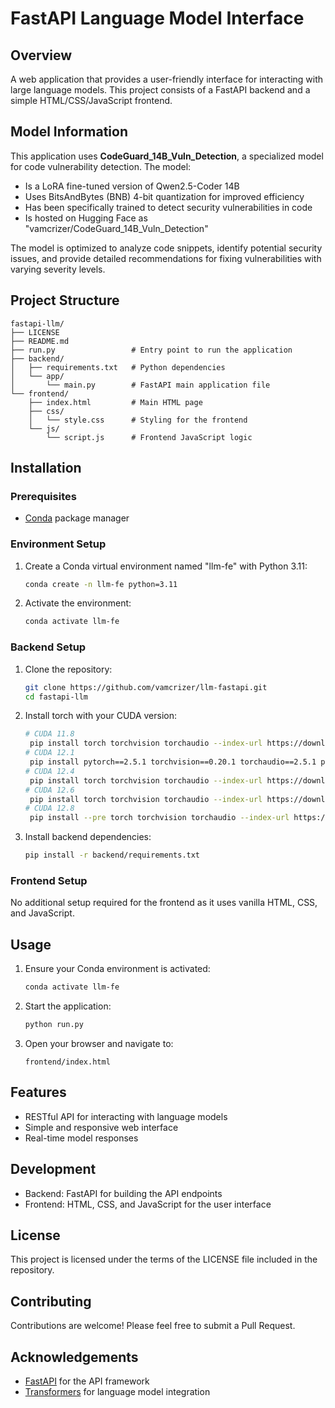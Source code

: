 # FastAPI Language Model Interface

## Overview
A web application that provides a user-friendly interface for interacting with large language models. This project consists of a FastAPI backend and a simple HTML/CSS/JavaScript frontend.

## Model Information
This application uses **CodeGuard_14B_Vuln_Detection**, a specialized model for code vulnerability detection. The model:
- Is a LoRA fine-tuned version of Qwen2.5-Coder 14B
- Uses BitsAndBytes (BNB) 4-bit quantization for improved efficiency
- Has been specifically trained to detect security vulnerabilities in code
- Is hosted on Hugging Face as "vamcrizer/CodeGuard_14B_Vuln_Detection"

The model is optimized to analyze code snippets, identify potential security issues, and provide detailed recommendations for fixing vulnerabilities with varying severity levels.

## Project Structure
```
fastapi-llm/
├── LICENSE
├── README.md
├── run.py                 # Entry point to run the application
├── backend/
│   ├── requirements.txt   # Python dependencies
│   └── app/
│       └── main.py        # FastAPI main application file
└── frontend/
    ├── index.html         # Main HTML page
    ├── css/
    │   └── style.css      # Styling for the frontend
    └── js/
        └── script.js      # Frontend JavaScript logic
```

## Installation

### Prerequisites
- [Conda](https://docs.conda.io/en/latest/miniconda.html) package manager

### Environment Setup
1. Create a Conda virtual environment named "llm-fe" with Python 3.11:
   ```bash
   conda create -n llm-fe python=3.11
   ```

2. Activate the environment:
   ```bash
   conda activate llm-fe
   ```

### Backend Setup
1. Clone the repository:
   ```bash
   git clone https://github.com/vamcrizer/llm-fastapi.git
   cd fastapi-llm
   ```

2. Install torch with your CUDA version:
   ```bash
   # CUDA 11.8
    pip install torch torchvision torchaudio --index-url https://download.pytorch.org/whl/cu118
   # CUDA 12.1
    pip install pytorch==2.5.1 torchvision==0.20.1 torchaudio==2.5.1 pytorch-cuda=12.1 -c pytorch -c nvidia
   # CUDA 12.4
    pip install torch torchvision torchaudio --index-url https://download.pytorch.org/whl/cu124
   # CUDA 12.6
    pip install torch torchvision torchaudio --index-url https://download.pytorch.org/whl/cu126
   # CUDA 12.8
    pip install --pre torch torchvision torchaudio --index-url https://download.pytorch.org/whl/nightly/cu128
   ```

3. Install backend dependencies:
   ```bash
   pip install -r backend/requirements.txt
   ```

### Frontend Setup
No additional setup required for the frontend as it uses vanilla HTML, CSS, and JavaScript.

## Usage

1. Ensure your Conda environment is activated:
   ```bash
   conda activate llm-fe
   ```

2. Start the application:
   ```bash
   python run.py
   ```

3. Open your browser and navigate to:
   ```
   frontend/index.html
   ```

## Features
- RESTful API for interacting with language models
- Simple and responsive web interface
- Real-time model responses

## Development
- Backend: FastAPI for building the API endpoints
- Frontend: HTML, CSS, and JavaScript for the user interface

## License
This project is licensed under the terms of the LICENSE file included in the repository.

## Contributing
Contributions are welcome! Please feel free to submit a Pull Request.

## Acknowledgements
- [FastAPI](https://fastapi.tiangolo.com/) for the API framework
- [Transformers](https://huggingface.co/transformers/) for language model integration
